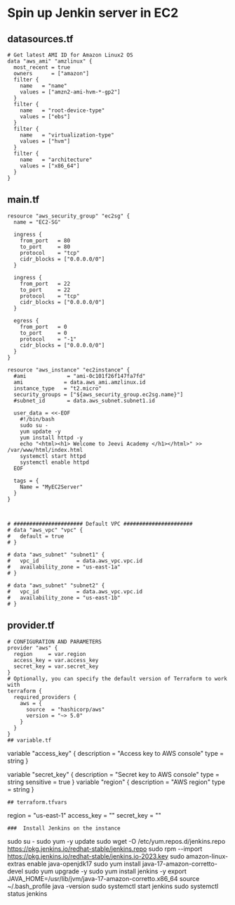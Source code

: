 # Spin up Jenkin server in EC2 

## datasources.tf
```
# Get latest AMI ID for Amazon Linux2 OS
data "aws_ami" "amzlinux" {
  most_recent = true
  owners      = ["amazon"]
  filter {
    name   = "name"
    values = ["amzn2-ami-hvm-*-gp2"]
  }
  filter {
    name   = "root-device-type"
    values = ["ebs"]
  }
  filter {
    name   = "virtualization-type"
    values = ["hvm"]
  }
  filter {
    name   = "architecture"
    values = ["x86_64"]
  }
}

```

## main.tf
```
resource "aws_security_group" "ec2sg" {
  name = "EC2-SG"

  ingress {
    from_port   = 80
    to_port     = 80
    protocol    = "tcp"
    cidr_blocks = ["0.0.0.0/0"]
  }

  ingress {
    from_port   = 22
    to_port     = 22
    protocol    = "tcp"
    cidr_blocks = ["0.0.0.0/0"]
  }

  egress {
    from_port   = 0
    to_port     = 0
    protocol    = "-1"
    cidr_blocks = ["0.0.0.0/0"]
  }
}

resource "aws_instance" "ec2instance" {
  #ami             = "ami-0c101f26f147fa7fd"
  ami             = data.aws_ami.amzlinux.id
  instance_type   = "t2.micro"
  security_groups = ["${aws_security_group.ec2sg.name}"]
  #subnet_id       = data.aws_subnet.subnet1.id

  user_data = <<-EOF
    #!/bin/bash
    sudo su -
    yum update -y
    yum install httpd -y
    echo "<html><h1> Welcome to Jeevi Academy </h1></html>" >> /var/www/html/index.html  
    systemctl start httpd
    systemctl enable httpd
  EOF

  tags = {
    Name = "MyEC2Server"
  }
}



# ###################### Default VPC ######################
# data "aws_vpc" "vpc" {
#   default = true
# }

# data "aws_subnet" "subnet1" {
#   vpc_id            = data.aws_vpc.vpc.id
#   availability_zone = "us-east-1a"
# }

# data "aws_subnet" "subnet2" {
#   vpc_id            = data.aws_vpc.vpc.id
#   availability_zone = "us-east-1b"
# }
```
## provider.tf
```
# CONFIGURATION AND PARAMETERS
provider "aws" {
  region     = var.region
  access_key = var.access_key
  secret_key = var.secret_key
}
# Optionally, you can specify the default version of Terraform to work with
terraform {
  required_providers {
    aws = {
      source  = "hashicorp/aws"
      version = "~> 5.0"
    }
  }
}
## variable.tf
```
variable "access_key" {
  description = "Access key to AWS console"
  type        = string
}

variable "secret_key" {
  description = "Secret key to AWS console"
  type        = string
  sensitive   = true
}
variable "region" {
  description = "AWS region"
  type        = string
}
```
## terraform.tfvars
```
region     = "us-east-1"
access_key = ""
secret_key = ""

```
###  Install Jenkins on the instance
```

sudo su -
sudo yum -y update
sudo wget -O /etc/yum.repos.d/jenkins.repo https://pkg.jenkins.io/redhat-stable/jenkins.repo
sudo rpm --import https://pkg.jenkins.io/redhat-stable/jenkins.io-2023.key
sudo amazon-linux-extras enable java-openjdk17
sudo yum install java-17-amazon-corretto-devel
sudo yum upgrade -y
sudo yum install jenkins -y
export JAVA_HOME=/usr/lib/jvm/java-17-amazon-corretto.x86_64
source ~/.bash_profile
java -version
sudo systemctl start jenkins
sudo systemctl status jenkins
```





